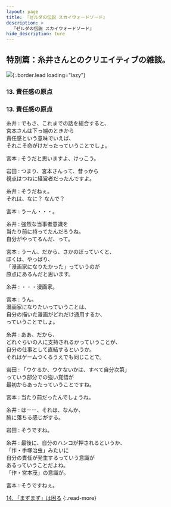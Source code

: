 ```yaml
---
layout: page
title: 『ゼルダの伝説 スカイウォードソード』
description: >
  『ゼルダの伝説 スカイウォードソード』
hide_description: ture
---
```


## 特別篇：糸井さんとのクリエイティブの雑談。

![](/interviews/jp/wii/souj/sp/img/mainvisual13.jpg){:.border.lead loading="lazy"}

### 13. 責任感の原点

<DIV CLASS="pagebox-r">

### 13. 責任感の原点

糸井
: でもさ、これまでの話を総合すると、<br>宮本さんは下っ端のときから<br>責任感という意味でいえば、<br>それこそ命がけだったっていうことでしょ。

宮本
: そうだと思いますよ、けっこう。

岩田
: つまり、宮本さんって、昔っから<br>視点はつねに経営者だったんですよ。

糸井
: そうだねぇ。<br>それは、なに？ なんで？

宮本
: うーん・・・。

糸井
: 強烈な当事者意識を<br>当たり前に持ってたんだろうね。<br>自分がやってるんだ、って。

宮本
: うーん、だから、さかのぼっていくと、<br>ぼくは、やっぱり、<br>「漫画家になりたかった」っていうのが<br>原点にあるんだと思います。

糸井
: ・・・漫画家。

宮本
: うん。<br>漫画家になりたいっていうことは、<br>自分の描いた漫画がどれだけ通用するか、<br>っていうことでしょ。

糸井
: ああ、だから、<br>どれぐらいの人に支持されるかっていうことが、<br>自分の仕事として直結するというか。<br>それはゲームつくるうえでも同じことで。

岩田
: 「ウケるか、ウケないかは、すべて自分次第」<br>っていう部分での強い覚悟が<br>最初からあったっていうことですね。

宮本
: 当たり前だったんでしょうね。

糸井
: はーー、それは、なんか、<br>腑に落ちる感じがする。

岩田
: そうですね。

糸井
: 最後に、自分のハンコが押されるというか、<br>「作・手塚治虫」みたいに<br>自分の責任が発生するっていう意識が<br>あるっていうことだよね。<br>「作・宮本茂」の意識が。

宮本
: そうですねぇ。

[14. 「まずまず」は困る](14.md)
{:.read-more}

